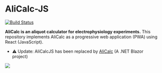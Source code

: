 # AliCalc-JS

[![Build Status](https://dev.azure.com/swharden/swharden/_apis/build/status/swharden.AliCalc?branchName=master)](https://dev.azure.com/swharden/swharden/_build/latest?definitionId=12&branchName=master)

**AliCalc is an aliquot calculator for electrophysiology experiments.** This repository implements AliCalc as a progressive web application (PWA) using React (JavaScript).

* ⚠️ Update: AliCalcJS has been replaced by [AliCalc](https://github.com/swharden/AliCalc) (A .NET Blazor project)

![](screenshot.jpg)
